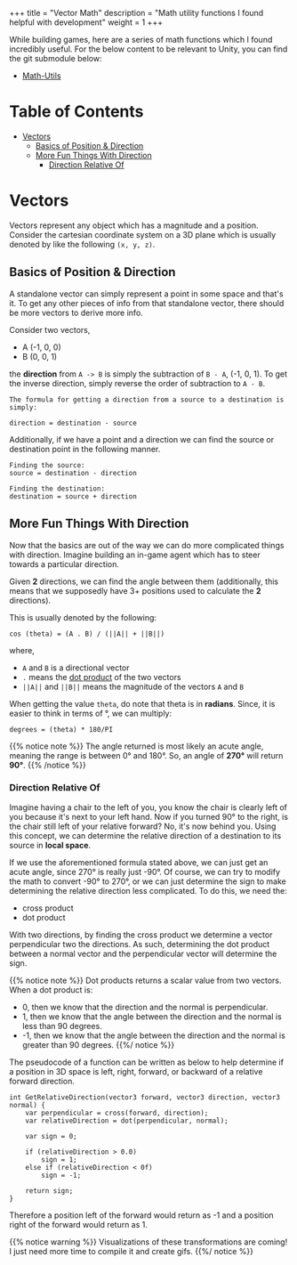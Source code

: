 +++
title = "Vector Math"
description = "Math utility functions I found helpful with development"
weight = 1
+++

While building games, here are a series of math functions which I found incredibly useful. For the below 
content to be relevant to Unity, you can find the git submodule below:

* [Math-Utils](https://github.com/psuong/math-utils)

# Table of Contents #
* [Vectors](#Vectors)
    * [Basics of Position & Direction](#basics-of-position-direction)
    * [More Fun Things With Direction](#more-fun-things-with-direction)
        * [Direction Relative Of](#direction-relative-of)


# Vectors #
Vectors represent any object which has a magnitude and a position. Consider the cartesian coordinate system 
on a 3D plane which is usually denoted by like the following `(x, y, z)`.

## Basics of Position & Direction ##
A standalone vector can simply represent a point in some space and that's it. To get any other pieces of 
info from that standalone vector, there should be more vectors to derive more info.

Consider two vectors,

* A (-1, 0, 0)
* B (0, 0, 1)

the **direction** from `A -> B` is simply the subtraction of `B - A`, (-1, 0, 1). To get the inverse direction, 
simply reverse the order of subtraction to `A - B`.

```
The formula for getting a direction from a source to a destination is simply:

direction = destination - source
```

Additionally, if we have a point and a direction we can find the source or destination point in the following 
manner.

```
Finding the source:
source = destination - direction

Finding the destination:
destination = source + direction
```

## More Fun Things With Direction ##
Now that the basics are out of the way we can do more complicated things with direction. Imagine building an 
in-game agent which has to steer towards a particular direction.

Given **2** directions, we can find the angle between them (additionally, this means that we supposedly have 3+ 
positions used to calculate the **2** directions).

This is usually denoted by the following:

```
cos (theta) = (A . B) / (||A|| + ||B||)
```

where,

* `A` and `B` is a directional vector
* `.` means the [dot product](https://en.wikipedia.org/wiki/Dot_product) of the two vectors
* `||A||` and `||B||` means the magnitude of the vectors `A` and `B`

When getting the value `theta`, do note that theta is in **radians**. Since, it is easier to think in terms of 
 °, we can multiply:

```
degrees = (theta) * 180/PI
```

{{% notice note %}}
The angle returned is most likely an acute angle, meaning the range is between 0° and 180°. So, an 
angle of **270°** will return **90°**.
{{% /notice %}}

### Direction Relative Of ###
Imagine having a chair to the left of you, you know the chair is clearly left of you because it's next to your 
left hand. Now if you turned 90° to the right, is the chair still left of your relative forward? No, it's 
now behind you. Using this concept, we can determine the relative direction of a destination to its source in
**local space**.

If we use the aforementioned formula stated above, we can just get an acute angle, since 270° is really just 
-90°. Of course, we can try to modify the math to convert -90° to 270°, or we can just determine the sign 
to make determining the relative direction less complicated. To do this, we need the:

* cross product
* dot product

With two directions, by finding the cross product we determine a vector perpendicular two the directions. As such, 
determining the dot product between a normal vector and the perpendicular vector will determine the sign.

{{% notice note %}}
Dot products returns a scalar value from two vectors. When a dot product is:

* 0, then we know that the direction and the normal is perpendicular.
* 1, then we know that the angle between the direction and the normal is less than 90 degrees.
* -1, then we know that the angle between the direction and the normal is greater than 90 degrees.
{{%/ notice %}}

The pseudocode of a function can be written as below to help determine if a position in 3D space is left, right, 
forward, or backward of a relative forward direction.

```
int GetRelativeDirection(vector3 forward, vector3 direction, vector3 normal) {
    var perpendicular = cross(forward, direction);
    var relativeDirection = dot(perpendicular, normal);

    var sign = 0;

    if (relativeDirection > 0.0)
        sign = 1;
    else if (relativeDirection < 0f)
        sign = -1;

    return sign;
}
```

Therefore a position left of the forward would return as -1 and a position right of the forward would return as 1.

{{% notice warning %}}
Visualizations of these transformations are coming! I just need more time to compile it and create gifs.
{{%/ notice %}}
